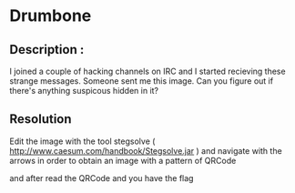 # Drumbone

## Description :

I joined a couple of hacking channels on IRC and I started recieving these strange messages. Someone sent me this image. Can you figure out if there's anything suspicous hidden in it?

## Resolution

Edit the image with the tool stegsolve ( http://www.caesum.com/handbook/Stegsolve.jar ) and navigate with the arrows in order to obtain an image with a pattern of QRCode

and after read the QRCode and you have the flag
